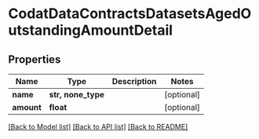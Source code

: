 # CodatDataContractsDatasetsAgedOutstandingAmountDetail


## Properties
Name | Type | Description | Notes
------------ | ------------- | ------------- | -------------
**name** | **str, none_type** |  | [optional] 
**amount** | **float** |  | [optional] 

[[Back to Model list]](../README.md#documentation-for-models) [[Back to API list]](../README.md#documentation-for-api-endpoints) [[Back to README]](../README.md)


